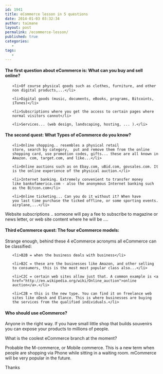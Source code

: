 ```yaml
---
id: 1941
title: eCommerce lesson in 5 questions
date: 2014-01-03 03:32:34
author: taimane
layout: post
permalink: /ecommerce-lesson/
published: true
categories:
   -
tags:
   -
---
```

<h4>The first question about eCommerce is: What can you buy and sell online?</h4>
<ol>
	<li>Of course physical goods such as clothes, furniture, and other non digital products,...</li>
	<li>Digital goods (music, documents, eBooks, programs, Bitcoints, iTunes)</li>
	<li>Subscriptions where you get the access to certain pages where normal visitors cannot</li>
	<li>Services... (web design, landscaping, hosting, ... ).</li>
</ol>
<h4 dir="ltr">The second quest: What Types of eCommerce do you know?</h4>
<ol>
	<li>Online shopping.. resembles a physical retail store, search by category,  put and remove them from the online shopping card, use promotion codes, gifts... these are all known in Amazon. com, target.com, and like...</li>
	<li>Online auctions such as on Ebay.com, uBid.com, govsales.com. It is the online experience of the physical auction.</li>
	<li>Internet banking. Extremely convenient to transfer money like bankofamerica.com - also the anonymous Internet banking such as the Bitcon.com</li>
	<li>Online ticketing... Can you do it without it? When have you last time purchase the ticked offline, or some sporting events. airplane,...</li>
</ol>
<p dir="ltr">Website subscriptions .. someone will pay a fee to subscribe to magazine or news letter, or web site content where he will be ....</p>

<h4 dir="ltr">Third eCommerce quest: The four eCommerce models:</h4>
<p dir="ltr">Strange enough, behind these 4 eCommerce acronyms all eCommerce can be classified:</p>

<ol>
	<li>B2B = when the business deals with business</li>
	<li>B2C = these are the businesses like Amazon, and other selling to consumers, this is the most most popular class also...</li>
	<li>C2C = certain web sites allow just that. A common example is <a href="http://en.wikipedia.org/wiki/Online_auction">online auction</a>.</li>
	<li>C2B = this is the new type. You can find it on freelance web sites like oDesk and Elance. This is where businesses are buying the services from the qualified individuals.</li>
</ol>
<h4>Who should use eCommerce?</h4>
Anyone in the right way. If you have small little shop that builds souvenirs you can expose your products to millions of people.
<p dir="ltr">What is the coolest eCommerce branch at the moment?</p>
<p dir="ltr">Probable the M-commerce, or Mobile commerce. This is a new term when people are shopping via Phone while sitting in a waiting room. mCommerce will be very popular in the future.</p>
<p dir="ltr">Thanks</p>  

